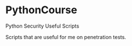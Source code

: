 # PythonCourse
Python Security Useful Scripts

Scripts that are useful for me on penetration tests.
